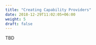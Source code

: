 ```yaml
---
title: "Creating Capability Providers"
date: 2018-12-29T11:02:05+06:00
weight: 5
draft: false
---
```


TBD
